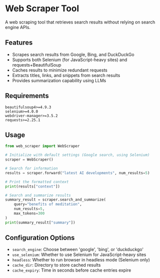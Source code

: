 # Web Scraper Tool

A web scraping tool that retrieves search results without relying on search engine APIs.

## Features

- Scrapes search results from Google, Bing, and DuckDuckGo
- Supports both Selenium (for JavaScript-heavy sites) and requests+BeautifulSoup
- Caches results to minimize redundant requests
- Extracts titles, links, and snippets from search results
- Provides summarization capability using LLMs

## Requirements

```
beautifulsoup4>=4.9.3
selenium>=4.0.0
webdriver-manager>=3.5.2
requests>=2.25.1
```

## Usage

```python
from web_scraper import WebScraper

# Initialize with default settings (Google search, using Selenium)
scraper = WebScraper()

# Search for information
results = scraper.forward("latest AI developments", num_results=5)

# Print the formatted context
print(results["context"])

# Search and summarize results
summary_result = scraper.search_and_summarize(
    query="benefits of meditation",
    num_results=5,
    max_tokens=300
)
print(summary_result["summary"])
```

## Configuration Options

- `search_engine`: Choose between 'google', 'bing', or 'duckduckgo'
- `use_selenium`: Whether to use Selenium for JavaScript-heavy sites
- `headless`: Whether to run browser in headless mode (Selenium only)
- `cache_dir`: Directory to store cached results
- `cache_expiry`: Time in seconds before cache entries expire
